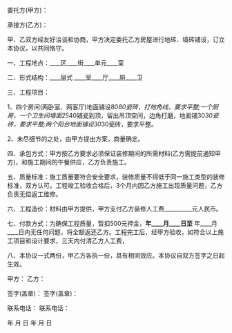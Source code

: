 
 


委托方(甲方)： 



承接方(乙方)：


甲、乙双方经友好洽谈和协商，甲方决定委托乙方房屋进行地砖、墙砖铺设，订立本协议，以共同恪守。


一、工程地点：____区____街____单元____室


二、形式结构：____层式 ____室____厅____厨____卫


三、工程项目：


1、四个房间(两卧室、两客厅)地面铺设80*80瓷砖，打地角线，要求平整;一个厨房，一个卫生间墙面25*40铺瓷到顶，留出吊顶空间，边角打磨，地面铺30*30瓷砖，要求平整;两个阳台地面铺设30*30瓷砖，要求平整。


2、未尽细节的之处，由甲方提出方案，商量确定。


四、承包方式：甲方按乙方要求必须保证装修期间的所需材料(乙方需提前通知甲方)，和施工期间的午餐供应，乙方负责施工。


五、质量标准：施工质量要符合安全要求，装修质量不得低于同一施工类型的装修标准，双方认可。工程竣工验收合格后，3个月内因乙方施工出现质量问题，乙方负责无偿返工维修。


六、工程造价：材料由甲方提供，甲方支付乙方装修人工费__________元人民币。


七、付款方式：为确保工程质量，暂扣500元押金，____年____月____日至____ 年____月____日内无任何问题，将全额返还乙方。工程完工后，经甲方验收，如符合以上施工项目和设计要求，三天内付清乙方人工费，


八、本协议一式两份，甲乙方各执一份，具有相同效应。本协议自双方签字之日起生效。


甲方： 乙方：


签字(盖章)： 签字(盖章)：


联系电话： 联系电话：


年 月 日 年 月 日
 


 

 
 
 
 
 
  


  
 

  


  


  
 
 
 
 

